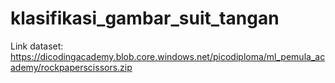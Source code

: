 # klasifikasi_gambar_suit_tangan
Link dataset: https://dicodingacademy.blob.core.windows.net/picodiploma/ml_pemula_academy/rockpaperscissors.zip
